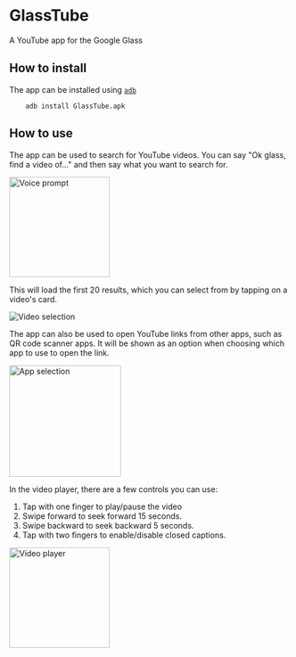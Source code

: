 # GlassTube
A YouTube app for the Google Glass
## How to install
The app can be installed using [`adb`](https://developer.android.com/tools/help/adb.html)
```
    adb install GlassTube.apk
```
## How to use
The app can be used to search for YouTube videos. You can say "Ok glass, find a video of..." and then say what you want to search for.

<img height="180" alt="Voice prompt" src="https://github.com/user-attachments/assets/5b578082-d4b4-4576-88dc-cb61b6b3c6bf" />

This will load the first 20 results, which you can select from by tapping on a video's card.

<img alt="Video selection" src="https://github.com/user-attachments/assets/31ba6d55-8162-485b-bce9-15459f5f1bfa" />


The app can also be used to open YouTube links from other apps, such as QR code scanner apps. It will be shown as an option when choosing which app to use to open the link.

<img height="200" alt="App selection" src="https://github.com/user-attachments/assets/e60eac9a-e9ec-417d-812a-47131dba1f53" />

In the video player, there are a few controls you can use:
1. Tap with one finger to play/pause the video
2. Swipe forward to seek forward 15 seconds.
3. Swipe backward to seek backward 5 seconds.
4. Tap with two fingers to enable/disable closed captions.

<img height="180" alt="Video player" src="https://github.com/user-attachments/assets/a0f08b80-d606-4452-acf9-80b55cb594e7" />

